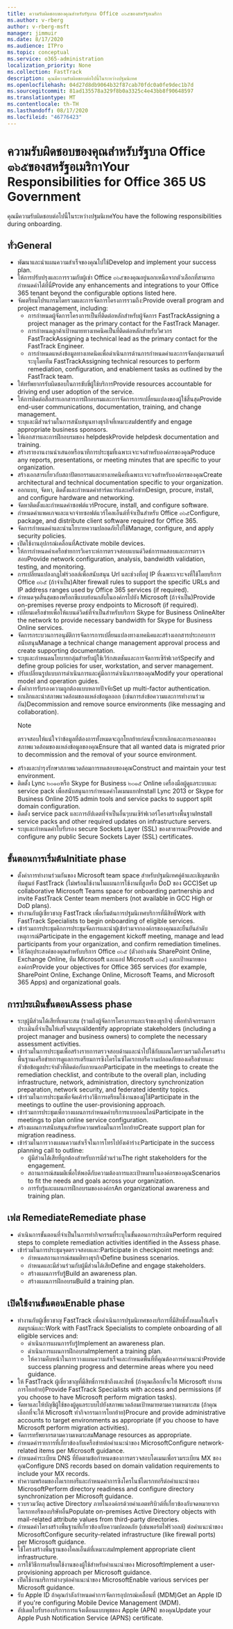 ```yaml
---
title: ความรับผิดชอบของคุณสำหรับรัฐบาล Office ๓๖๕ของสหรัฐอเมริกา
ms.author: v-rberg
author: v-rberg-msft
manager: jimmuir
ms.date: 8/17/2020
ms.audience: ITPro
ms.topic: conceptual
ms.service: o365-administration
localization_priority: None
ms.collection: FastTrack
description: คุณมีความรับผิดชอบต่อไปนี้ในระหว่างปฐมนิเทศ
ms.openlocfilehash: 04d27d8db9064b32f87cab70fdc0a0fe9dec1b7d
ms.sourcegitcommit: 81ad135578a329f8b0a3325c4e43bb8f90648597
ms.translationtype: MT
ms.contentlocale: th-TH
ms.lasthandoff: 08/17/2020
ms.locfileid: "46776423"
---
```

# <a name="your-responsibilities-for-office-365-us-government"></a><span data-ttu-id="c6f5b-103">ความรับผิดชอบของคุณสำหรับรัฐบาล Office ๓๖๕ของสหรัฐอเมริกา</span><span class="sxs-lookup"><span data-stu-id="c6f5b-103">Your Responsibilities for Office 365 US Government</span></span>

<span data-ttu-id="c6f5b-104">คุณมีความรับผิดชอบต่อไปนี้ในระหว่างปฐมนิเทศ</span><span class="sxs-lookup"><span data-stu-id="c6f5b-104">You have the following responsibilities during onboarding.</span></span>
  
## <a name="general"></a><span data-ttu-id="c6f5b-105">ทั่ว</span><span class="sxs-lookup"><span data-stu-id="c6f5b-105">General</span></span>

- <span data-ttu-id="c6f5b-106">พัฒนาและนำแผนความสำเร็จของคุณไปใช้</span><span class="sxs-lookup"><span data-stu-id="c6f5b-106">Develop and implement your success plan.</span></span>   
- <span data-ttu-id="c6f5b-107">ให้การปรับปรุงและการรวมกับผู้เช่า Office ๓๖๕ของคุณอยู่นอกเหนือจากตัวเลือกที่สามารถกำหนดค่าได้ที่นี่</span><span class="sxs-lookup"><span data-stu-id="c6f5b-107">Provide any enhancements and integrations to your Office 365 tenant beyond the configurable options listed here.</span></span>    
- <span data-ttu-id="c6f5b-108">จัดเตรียมโปรแกรมโดยรวมและการจัดการโครงการรวมถึง:</span><span class="sxs-lookup"><span data-stu-id="c6f5b-108">Provide overall program and project management, including:</span></span>     
  - <span data-ttu-id="c6f5b-109">การกำหนดผู้จัดการโครงการเป็นที่ติดต่อหลักสำหรับผู้จัดการ FastTrack</span><span class="sxs-lookup"><span data-stu-id="c6f5b-109">Assigning a project manager as the primary contact for the FastTrack Manager.</span></span>   
  - <span data-ttu-id="c6f5b-110">การกำหนดลูกค้าเป้าหมายทางเทคนิคเป็นที่ติดต่อหลักสำหรับวิศวกร FastTrack</span><span class="sxs-lookup"><span data-stu-id="c6f5b-110">Assigning a technical lead as the primary contact for the FastTrack Engineer.</span></span>  
  - <span data-ttu-id="c6f5b-111">การกำหนดแหล่งข้อมูลทางเทคนิคเพื่อดำเนินการด้านการกำหนดค่าและการจัดกลุ่มงานตามที่ระบุโดยทีม FastTrack</span><span class="sxs-lookup"><span data-stu-id="c6f5b-111">Assigning technical resources to perform remediation, configuration, and enablement tasks as outlined by the FastTrack team.</span></span>   
- <span data-ttu-id="c6f5b-112">ให้ทรัพยากรรับผิดชอบในการขับขี่ผู้ใช้บริการ</span><span class="sxs-lookup"><span data-stu-id="c6f5b-112">Provide resources accountable for driving end user adoption of the service.</span></span>    
- <span data-ttu-id="c6f5b-113">ให้การติดต่อสื่อสารเอกสารการฝึกอบรมและการจัดการการเปลี่ยนแปลงของผู้ใช้สิ้นสุด</span><span class="sxs-lookup"><span data-stu-id="c6f5b-113">Provide end-user communications, documentation, training, and change management.</span></span>    
- <span data-ttu-id="c6f5b-114">ระบุและมีส่วนร่วมในการสนับสนุนทางธุรกิจที่เหมาะสม</span><span class="sxs-lookup"><span data-stu-id="c6f5b-114">Identify and engage appropriate business sponsors.</span></span>     
- <span data-ttu-id="c6f5b-115">ให้เอกสารและการฝึกอบรมของ helpdesk</span><span class="sxs-lookup"><span data-stu-id="c6f5b-115">Provide helpdesk documentation and training.</span></span>     
- <span data-ttu-id="c6f5b-116">สร้างรายงานงานนำเสนอหรือนาทีการประชุมที่เฉพาะเจาะจงสำหรับองค์กรของคุณ</span><span class="sxs-lookup"><span data-stu-id="c6f5b-116">Produce any reports, presentations, or meeting minutes that are specific to your organization.</span></span>     
- <span data-ttu-id="c6f5b-117">สร้างเอกสารเกี่ยวกับสถาปัตยกรรมและทางเทคนิคที่เฉพาะเจาะจงสำหรับองค์กรของคุณ</span><span class="sxs-lookup"><span data-stu-id="c6f5b-117">Create architectural and technical documentation specific to your organization.</span></span>     
- <span data-ttu-id="c6f5b-118">ออกแบบ, จัดหา, ติดตั้งและกำหนดค่าฮาร์ดแวร์และเครือข่าย</span><span class="sxs-lookup"><span data-stu-id="c6f5b-118">Design, procure, install, and configure hardware and networking.</span></span>    
- <span data-ttu-id="c6f5b-119">จัดหาติดตั้งและกำหนดค่าซอฟต์แวร์</span><span class="sxs-lookup"><span data-stu-id="c6f5b-119">Procure, install, and configure software.</span></span>     
- <span data-ttu-id="c6f5b-120">กำหนดค่าแพคเกจและแจกจ่ายซอฟต์แวร์ไคลเอ็นต์ที่จำเป็นสำหรับ Office ๓๖๕</span><span class="sxs-lookup"><span data-stu-id="c6f5b-120">Configure, package, and distribute client software required for Office 365.</span></span>    
- <span data-ttu-id="c6f5b-121">จัดการกำหนดค่าและนำนโยบายความปลอดภัยไปใช้</span><span class="sxs-lookup"><span data-stu-id="c6f5b-121">Manage, configure, and apply security policies.</span></span>    
- <span data-ttu-id="c6f5b-122">เปิดใช้งานอุปกรณ์เคลื่อนที่</span><span class="sxs-lookup"><span data-stu-id="c6f5b-122">Activate mobile devices.</span></span>    
- <span data-ttu-id="c6f5b-123">ให้การกำหนดค่าเครือข่ายการวิเคราะห์การตรวจสอบแบนด์วิดธ์การทดสอบและการตรวจสอบ</span><span class="sxs-lookup"><span data-stu-id="c6f5b-123">Provide network configuration, analysis, bandwidth validation, testing, and monitoring.</span></span> 
- <span data-ttu-id="c6f5b-124">การเปลี่ยนแปลงกฎไฟร์วอลล์เพื่อสนับสนุน Url และช่วงที่อยู่ IP ที่เฉพาะเจาะจงที่ใช้โดยบริการ Office ๓๖๕ (ถ้าจำเป็น)</span><span class="sxs-lookup"><span data-stu-id="c6f5b-124">Alter firewall rules to support the specific URLs and IP address ranges used by Office 365 services (if required).</span></span>
- <span data-ttu-id="c6f5b-125">กำหนดจุดสิ้นสุดของพร็อกซีแบบย้อนกลับในองค์กรไปยัง Microsoft (ถ้าจำเป็น)</span><span class="sxs-lookup"><span data-stu-id="c6f5b-125">Provide on-premises reverse proxy endpoints to Microsoft (if required).</span></span>     
- <span data-ttu-id="c6f5b-126">เปลี่ยนเครือข่ายเพื่อให้แบนด์วิดธ์ที่จำเป็นสำหรับบริการ Skype for Business Online</span><span class="sxs-lookup"><span data-stu-id="c6f5b-126">Alter the network to provide necessary bandwidth for Skype for Business Online services.</span></span>   
- <span data-ttu-id="c6f5b-127">จัดการกระบวนการอนุมัติการจัดการการเปลี่ยนแปลงทางเทคนิคและสร้างเอกสารประกอบการสนับสนุน</span><span class="sxs-lookup"><span data-stu-id="c6f5b-127">Manage a technical change management approval process and create supporting documentation.</span></span>    
- <span data-ttu-id="c6f5b-128">ระบุและกำหนดนโยบายกลุ่มสำหรับผู้ใช้เวิร์กสเตชันและการจัดการเซิร์ฟเวอร์</span><span class="sxs-lookup"><span data-stu-id="c6f5b-128">Specify and define group policies for user, workstation, and server management.</span></span>    
- <span data-ttu-id="c6f5b-129">ปรับเปลี่ยนรูปแบบการดำเนินการและคู่มือการดำเนินการของคุณ</span><span class="sxs-lookup"><span data-stu-id="c6f5b-129">Modify your operational model and operation guides.</span></span>   
- <span data-ttu-id="c6f5b-130">ตั้งค่าการรับรองความถูกต้องแบบหลายปัจจัย</span><span class="sxs-lookup"><span data-stu-id="c6f5b-130">Set up multi-factor authentication.</span></span>   
- <span data-ttu-id="c6f5b-131">ยกเลิกและนำสภาพแวดล้อมของแหล่งข้อมูลออก (เช่นการส่งข้อความและการทำงานร่วมกัน)</span><span class="sxs-lookup"><span data-stu-id="c6f5b-131">Decommission and remove source environments (like messaging and collaboration).</span></span> 
    > [!NOTE]
    > <span data-ttu-id="c6f5b-132">ตรวจสอบให้แน่ใจว่าข้อมูลที่ต้องการทั้งหมดจะถูกโยกย้ายก่อนที่จะยกเลิกและการเอาออกของสภาพแวดล้อมของแหล่งข้อมูลของคุณ</span><span class="sxs-lookup"><span data-stu-id="c6f5b-132">Ensure that all wanted data is migrated prior to decommission and the removal of your source environment.</span></span>   
- <span data-ttu-id="c6f5b-133">สร้างและบำรุงรักษาสภาพแวดล้อมการทดสอบของคุณ</span><span class="sxs-lookup"><span data-stu-id="c6f5b-133">Construct and maintain your test environment.</span></span>  
- <span data-ttu-id="c6f5b-134">ติดตั้ง Lync ๒๐๑๓หรือ Skype for Business ๒๐๑๕ Online เครื่องมือผู้ดูแลระบบและ service pack เพื่อสนับสนุนการกำหนดค่าโดเมนแยก</span><span class="sxs-lookup"><span data-stu-id="c6f5b-134">Install Lync 2013 or Skype for Business Online 2015 admin tools and service packs to support split domain configuration.</span></span>    
- <span data-ttu-id="c6f5b-135">ติดตั้ง service pack และการอัปเดตที่จำเป็นอื่นๆบนเซิร์ฟเวอร์โครงสร้างพื้นฐาน</span><span class="sxs-lookup"><span data-stu-id="c6f5b-135">Install service packs and other required updates on infrastructure servers.</span></span>     
- <span data-ttu-id="c6f5b-136">ระบุและกำหนดค่าใบรับรอง secure Sockets Layer (SSL) ของสาธารณะ</span><span class="sxs-lookup"><span data-stu-id="c6f5b-136">Provide and configure any public Secure Sockets Layer (SSL) certificates.</span></span> 
    
## <a name="initiate-phase"></a><span data-ttu-id="c6f5b-137">ขั้นตอนการเริ่มต้น</span><span class="sxs-lookup"><span data-stu-id="c6f5b-137">Initiate phase</span></span>

- <span data-ttu-id="c6f5b-138">ตั้งค่าการทำงานร่วมกันของ Microsoft team space สำหรับปฐมนิเทศคู่ค้าและเชิญสมาชิกทีมศูนย์ FastTrack (ไม่พร้อมใช้งานในแผนการใช้งานที่สูงหรือ DoD ของ GCC)</span><span class="sxs-lookup"><span data-stu-id="c6f5b-138">Set up collaborative Microsoft Teams space for onboarding partnership and invite FastTrack Center team members (not available in GCC High or DoD plans).</span></span>   
- <span data-ttu-id="c6f5b-139">ทำงานกับผู้เชี่ยวชาญ FastTrack เพื่อเริ่มต้นการปฐมนิเทศบริการที่มีสิทธิ์</span><span class="sxs-lookup"><span data-stu-id="c6f5b-139">Work with FastTrack Specialists to begin onboarding of eligible services.</span></span>    
- <span data-ttu-id="c6f5b-140">เข้าร่วมการประชุมคิกการประชุมจัดการและนำผู้เข้าร่วมจากองค์กรของคุณและยืนยันลำดับเหตุการณ์</span><span class="sxs-lookup"><span data-stu-id="c6f5b-140">Participate in the engagement kickoff meeting, manage and lead participants from your organization, and confirm remediation timelines.</span></span>    
- <span data-ttu-id="c6f5b-141">ให้วัตถุประสงค์ของคุณสำหรับบริการ Office ๓๖๕ (ตัวอย่างเช่น SharePoint Online, Exchange Online, ทีม Microsoft และแอป Microsoft ๓๖๕) และเป้าหมายขององค์กร</span><span class="sxs-lookup"><span data-stu-id="c6f5b-141">Provide your objectives for Office 365 services (for example, SharePoint Online, Exchange Online, Microsoft Teams, and Microsoft 365 Apps) and organizational goals.</span></span>
    
## <a name="assess-phase"></a><span data-ttu-id="c6f5b-142">การประเมินขั้นตอน</span><span class="sxs-lookup"><span data-stu-id="c6f5b-142">Assess phase</span></span>

- <span data-ttu-id="c6f5b-143">ระบุผู้มีส่วนได้เสียที่เหมาะสม (รวมถึงผู้จัดการโครงการและเจ้าของธุรกิจ) เพื่อทำกิจกรรมการประเมินที่จำเป็นให้เสร็จสมบูรณ์</span><span class="sxs-lookup"><span data-stu-id="c6f5b-143">Identify appropriate stakeholders (including a project manager and business owners) to complete the necessary assessment activities.</span></span>    
- <span data-ttu-id="c6f5b-144">เข้าร่วมในการประชุมเพื่อสร้างรายการตรวจสอบด้านและนำไปใช้กับแผนโดยรวมรวมถึงโครงสร้างพื้นฐานเครือข่ายการดูแลการเตรียมการซิงโครไนซ์ไดเรกทอรีความปลอดภัยของเครือข่ายและหัวข้อข้อมูลประจำตัวที่ติดต่อกับภายนอก</span><span class="sxs-lookup"><span data-stu-id="c6f5b-144">Participate in the meetings to create the remediation checklist, and contribute to the overall plan, including infrastructure, network, administration, directory synchronization preparation, network security, and federated identity topics.</span></span> 
- <span data-ttu-id="c6f5b-145">เข้าร่วมในการประชุมเพื่อจัดเค้าร่างวิธีการเตรียมใช้งานของผู้ใช้</span><span class="sxs-lookup"><span data-stu-id="c6f5b-145">Participate in the meetings to outline the user-provisioning approach.</span></span>     
- <span data-ttu-id="c6f5b-146">เข้าร่วมการประชุมเพื่อวางแผนการกำหนดค่าบริการแบบออนไลน์</span><span class="sxs-lookup"><span data-stu-id="c6f5b-146">Participate in the meetings to plan online service configuration.</span></span>    
- <span data-ttu-id="c6f5b-147">สร้างแผนการสนับสนุนสำหรับความพร้อมในการโยกย้าย</span><span class="sxs-lookup"><span data-stu-id="c6f5b-147">Create support plan for migration readiness.</span></span>    
- <span data-ttu-id="c6f5b-148">เข้าร่วมในการวางแผนความสำเร็จในการโทรไปยังเค้าร่าง:</span><span class="sxs-lookup"><span data-stu-id="c6f5b-148">Participate in the success planning call to outline:</span></span>   
  - <span data-ttu-id="c6f5b-149">ผู้มีส่วนได้เสียที่ถูกต้องสำหรับการมีส่วนร่วม</span><span class="sxs-lookup"><span data-stu-id="c6f5b-149">The right stakeholders for the engagement.</span></span>   
  - <span data-ttu-id="c6f5b-150">สถานการณ์สมมติเพื่อให้พอดีกับความต้องการและเป้าหมายในองค์กรของคุณ</span><span class="sxs-lookup"><span data-stu-id="c6f5b-150">Scenarios to fit the needs and goals across your organization.</span></span>   
  - <span data-ttu-id="c6f5b-151">การรับรู้และแผนการฝึกอบรมขององค์กร</span><span class="sxs-lookup"><span data-stu-id="c6f5b-151">An organizational awareness and training plan.</span></span>
    
## <a name="remediate-phase"></a><span data-ttu-id="c6f5b-152">เฟส Remediate</span><span class="sxs-lookup"><span data-stu-id="c6f5b-152">Remediate phase</span></span>

- <span data-ttu-id="c6f5b-153">ดำเนินการขั้นตอนที่จำเป็นในการทำกิจกรรมที่ระบุในขั้นตอนการประเมิน</span><span class="sxs-lookup"><span data-stu-id="c6f5b-153">Perform required steps to complete remediation activities identified in the Assess phase.</span></span>  
- <span data-ttu-id="c6f5b-154">เข้าร่วมในการประชุมจุดตรวจสอบและ:</span><span class="sxs-lookup"><span data-stu-id="c6f5b-154">Participate in checkpoint meetings and:</span></span>   
  - <span data-ttu-id="c6f5b-155">กำหนดสถานการณ์สมมติทางธุรกิจ</span><span class="sxs-lookup"><span data-stu-id="c6f5b-155">Define business scenarios.</span></span>  
  - <span data-ttu-id="c6f5b-156">กำหนดและมีส่วนร่วมกับผู้มีส่วนได้เสีย</span><span class="sxs-lookup"><span data-stu-id="c6f5b-156">Define and engage stakeholders.</span></span>  
  - <span data-ttu-id="c6f5b-157">สร้างแผนการรับรู้</span><span class="sxs-lookup"><span data-stu-id="c6f5b-157">Build an awareness plan.</span></span> 
  - <span data-ttu-id="c6f5b-158">สร้างแผนการฝึกอบรม</span><span class="sxs-lookup"><span data-stu-id="c6f5b-158">Build a training plan.</span></span>
    
## <a name="enable-phase"></a><span data-ttu-id="c6f5b-159">เปิดใช้งานขั้นตอน</span><span class="sxs-lookup"><span data-stu-id="c6f5b-159">Enable phase</span></span>

- <span data-ttu-id="c6f5b-160">ทำงานกับผู้เชี่ยวชาญ FastTrack เพื่อดำเนินการปฐมนิเทศของบริการที่มีสิทธิ์ทั้งหมดให้เสร็จสมบูรณ์และ:</span><span class="sxs-lookup"><span data-stu-id="c6f5b-160">Work with FastTrack Specialists to complete onboarding of all eligible services and:</span></span>  
  - <span data-ttu-id="c6f5b-161">ดำเนินการแผนการรับรู้</span><span class="sxs-lookup"><span data-stu-id="c6f5b-161">Implement an awareness plan.</span></span>   
  - <span data-ttu-id="c6f5b-162">ดำเนินการแผนการฝึกอบรม</span><span class="sxs-lookup"><span data-stu-id="c6f5b-162">Implement a training plan.</span></span>   
  - <span data-ttu-id="c6f5b-163">ให้ความคืบหน้าในการวางแผนความสำเร็จและกำหนดพื้นที่ที่คุณต้องการคำแนะนำ</span><span class="sxs-lookup"><span data-stu-id="c6f5b-163">Provide success planning progress and determine areas where you need guidance.</span></span>  
- <span data-ttu-id="c6f5b-164">ให้ FastTrack ผู้เชี่ยวชาญที่มีสิทธิ์การเข้าถึงและสิทธิ์ (ถ้าคุณเลือกที่จะให้ Microsoft ทำงานการโยกย้าย)</span><span class="sxs-lookup"><span data-stu-id="c6f5b-164">Provide FastTrack Specialists with access and permissions (if you choose to have Microsoft perform migration tasks).</span></span>   
- <span data-ttu-id="c6f5b-165">จัดหาและให้บัญชีผู้ใช้ของผู้ดูแลระบบไปยังสภาพแวดล้อมเป้าหมายตามความเหมาะสม (ถ้าคุณเลือกที่จะให้ Microsoft ทำกิจกรรมการโยกย้าย)</span><span class="sxs-lookup"><span data-stu-id="c6f5b-165">Procure and provide administrative accounts to target environments as appropriate (if you choose to have Microsoft perform migration activities).</span></span>    
- <span data-ttu-id="c6f5b-166">จัดการทรัพยากรตามความเหมาะสม</span><span class="sxs-lookup"><span data-stu-id="c6f5b-166">Manage resources as appropriate.</span></span>     
- <span data-ttu-id="c6f5b-167">กำหนดค่ารายการที่เกี่ยวข้องกับเครือข่ายต่อคำแนะนำของ Microsoft</span><span class="sxs-lookup"><span data-stu-id="c6f5b-167">Configure network-related items per Microsoft guidance.</span></span>    
- <span data-ttu-id="c6f5b-168">กำหนดค่าระเบียน DNS ที่ยึดตามข้อกำหนดของการตรวจสอบโดเมนเพื่อรวมระเบียน MX ของคุณ</span><span class="sxs-lookup"><span data-stu-id="c6f5b-168">Configure DNS records based on domain validation requirements to include your MX records.</span></span>    
- <span data-ttu-id="c6f5b-169">ทำความพร้อมของไดเรกทอรีและกำหนดค่าการซิงโครไนซ์ไดเรกทอรีต่อคำแนะนำของ Microsoft</span><span class="sxs-lookup"><span data-stu-id="c6f5b-169">Perform directory readiness and configure directory synchronization per Microsoft guidance.</span></span>   
- <span data-ttu-id="c6f5b-170">รวบรวมวัตถุ active Directory ภายในองค์กรด้วยค่าแอตทริบิวต์ที่เกี่ยวข้องกับจดหมายจากไดเรกทอรีของบริษัทอื่น</span><span class="sxs-lookup"><span data-stu-id="c6f5b-170">Populate on-premises Active Directory objects with mail-related attribute values from third-party directories.</span></span>    
- <span data-ttu-id="c6f5b-171">กำหนดค่าโครงสร้างพื้นฐานที่เกี่ยวข้องกับความปลอดภัย (เช่นพอร์ตไฟร์วอลล์) ต่อคำแนะนำของ Microsoft</span><span class="sxs-lookup"><span data-stu-id="c6f5b-171">Configure security-related infrastructure (like firewall ports) per Microsoft guidance.</span></span>    
- <span data-ttu-id="c6f5b-172">ใช้โครงสร้างพื้นฐานของไคลเอ็นต์ที่เหมาะสม</span><span class="sxs-lookup"><span data-stu-id="c6f5b-172">Implement appropriate client infrastructure.</span></span>   
- <span data-ttu-id="c6f5b-173">การใช้วิธีการเตรียมใช้งานของผู้ใช้สำหรับคำแนะนำของ Microsoft</span><span class="sxs-lookup"><span data-stu-id="c6f5b-173">Implement a user-provisioning approach per Microsoft guidance.</span></span>    
- <span data-ttu-id="c6f5b-174">เปิดใช้งานบริการต่างๆต่อคำแนะนำของ Microsoft</span><span class="sxs-lookup"><span data-stu-id="c6f5b-174">Enable various services per Microsoft guidance.</span></span>    
- <span data-ttu-id="c6f5b-175">รับ Apple ID ถ้าคุณกำลังกำหนดค่าการจัดการอุปกรณ์เคลื่อนที่ (MDM)</span><span class="sxs-lookup"><span data-stu-id="c6f5b-175">Get an Apple ID if you're configuring Mobile Device Management (MDM).</span></span>   
- <span data-ttu-id="c6f5b-176">อัปเดตใบรับรองบริการการแจ้งเตือนแบบพุชของ Apple (APN) ของคุณ</span><span class="sxs-lookup"><span data-stu-id="c6f5b-176">Update your Apple Push Notification Service (APNS) certificate.</span></span>
  